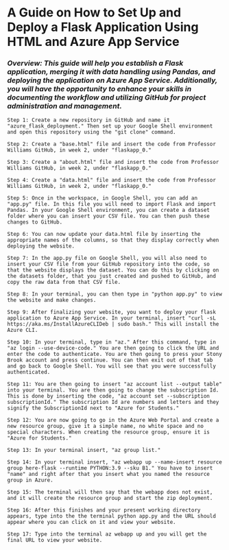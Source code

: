 # **A Guide on How to Set Up and Deploy a Flask Application Using HTML and Azure App Service**

### *Overview: This guide will help you establish a Flask application, merging it with data handling using Pandas, and deploying the application on Azure App Service. Additionally, you will have the opportunity to enhance your skills in documenting the workflow and utilizing GitHub for project administration and management.*

    Step 1: Create a new repository in GitHub and name it "azure_flask_deployment." Then set up your Google Shell environment and open this repository using the "git clone" command.
    
    Step 2: Create a "base.html" file and insert the code from Professor Williams GitHub, in week 2, under "flaskapp_0."

    Step 3: Create a "about.html" file and insert the code from Professor Williams GitHub, in week 2, under "flaskapp_0."

    Step 4: Create a "data.html" file and insert the code from Professor Williams GitHub, in week 2, under "flaskapp_0."

    Step 5: Once in the workspace, in Google Shell, you can add an "app.py" file. In this file you will need to import Flask and import Pandas. In your Google Shell environment, you can create a dataset folder where you can insert your CSV file. You can then push these changes to GitHub. 

    Step 6: You can now update your data.html file by inserting the appropriate names of the columns, so that they display correctly when deploying the website. 

    Step 7: In the app.py file on Google Shell, you will also need to insert your CSV file from your GitHub repository into the code, so that the website displays the dataset. You can do this by clicking on the datasets folder, that you just created and pushed to GitHub, and copy the raw data from that CSV file.  

    Step 8: In your terminal, you can then type in "python app.py" to view the website and make changes. 

    Step 9: After finalizing your website, you want to deploy your flask application to Azure App Service. In your terminal, insert "curl -sL https://aka.ms/InstallAzureCLIDeb | sudo bash." This will install the Azure CLI. 

    Step 10: In your terminal, type in "az." After this command, type in "az login --use-device-code." You are then going to click the URL and enter the code to authenticate. You are then going to press your Stony Brook account and press continue. You can then exit out of that tab and go back to Google Shell. You will see that you were successfully authenticated.  

    Step 11: You are then going to insert "az account list --output table" into your terminal. You are then going to change the subscription Id. This is done by inserting the code, "az account set --subscription subscriptionId." The subscription Id are numbers and letters and they signify the SubscriptionId next to "Azure for Students."

    Step 12: You are now going to go in the Azure Web Portal and create a new resource group, give it a simple name, no white space and no special characters. When creating the resource group, ensure it is "Azure for Students." 

    Step 13: In your terminal insert, "az group list."

    Step 14: In your terminal insert, "az webapp up --name-insert resource group here-flask --runtime PYTHON:3.9 --sku B1." You have to insert "name" and right after that you insert what you named the resource group in Azure. 

    Step 15: The terminal will then say that the webapp does not exist, and it will create the resource group and start the zip deployment. 

    Step 16: After this finishes and your present working directory appears, type into the the terminal python app.py and the URL should appear where you can click on it and view your website. 

    Step 17: Type into the terminal az webapp up and you will get the final URL to view your website. 